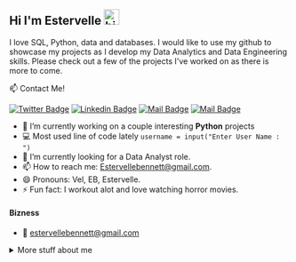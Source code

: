 ## Hi I'm Estervelle <img src="https://user-images.githubusercontent.com/1303154/88677602-1635ba80-d120-11ea-84d8-d263ba5fc3c0.gif" width="28px" alt="hi">

I love SQL, Python, data and databases. I would like to use my github to showcase my projects as I develop my Data Analytics and Data Engineering skills.  Please check out a few of the projects I've worked on as there is more to come.  

:mailbox: Contact Me!

[![Twitter Badge](https://img.shields.io/badge/-@Bak_2IT-1ca0f1?style=flat&labelColor=1ca0f1&logo=twitter&logoColor=white&link=https://twitter.com/bak_2IT)](https://twitter.com/Bak_2IT) [![Linkedin Badge](https://img.shields.io/badge/-EstervelleB-0e76a8?style=flat&labelColor=0e76a8&logo=linkedin&logoColor=white)](https://www.linkedin.com/in/estervelleb/) [![Mail Badge](https://img.shields.io/badge/-@bak_2IT-e84393?style=flat&labelColor=e84393&logo=instagram&logoColor=white)](https://instagram.com/bak_2IT) [![Mail Badge](https://img.shields.io/badge/-estervellebennett-c0392b?style=flat&labelColor=c0392b&logo=gmail&logoColor=white)](mailto:estervellebennett@gmail.com)

<!-- TODO: Add last video link -->

- 🔭 I’m currently working on a couple interesting **Python** projects
- :computer: Most used line of code lately  `username = input("Enter User Name : ")`
- 🤔 I’m currently looking for a Data Analyst role.
- 📫 How to reach me: Estervellebennett@gmail.com.
- 😄 Pronouns: Vel, EB, Estervelle.
- ⚡ Fun fact: I workout alot and  love watching horror movies.


#### Bizness
- :email: estervellebennett@gmail.com



<details>
<summary>
  More stuff about me
</summary>

<br >

I love learning new things!

#### What is Bak_2IT?

Well, I started in the computer industry on the deployment team in 2001 and moved on to Comcast helpdesk.  I was on the typical path to enter the IT world; however, the job market drastically changed in 2008. Also, I was young and began to explore Psychology and various jobs. I guess I needed to find myself. 18 years later, I decided I didn't want any regrets in life. I told myself that life was too short and at 43 I decided to get my MTA Database Fundamentals Certification in January of 2021. Next, I earned my MS Azure Fundamentals certification then started to learn Python.  I was determined to get Bak_2IT. :)


